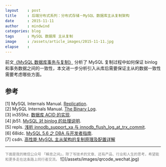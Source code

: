 ```yaml
---
layout    : post
title     : 后端分布式系列：分布式存储－MySQL 数据库主从复制架构
date      : 2015-11-11
author    : mindwind
categories: blog
tags      : MySQL 数据库 主从复制
image     : /assets/article_images/2015-11-11.jpg
elapse    :
---
```



前文[《MySQL 数据库事务与复制》](http://mp.weixin.qq.com/s?__biz=MzAxMTEyOTQ5OQ==&mid=400643724&idx=1&sn=82e5b5ec9e0567abea4cc1d960265d9e#rd)
分析了 MySQL 复制过程中如何保证 binlog 和事务数据之间的一致性，本文进一步分析引入从库后需要保证主从的数据一致性需要考虑哪些方面。




## 参考
[1] MySQL Internals Manual. [Replication](http://dev.mysql.com/doc/internals/en/replication.html).  
[2] MySQL Internals Manual. [The Binary Log](http://dev.mysql.com/doc/internals/en/binary-log.html).  
[3] in355hz. [数据库 ACID 的实现](http://in355hz.iteye.com/blog/2029963).  
[4] jb51. [MySQL 对 binlog 的处理说明](http://www.jb51.net/article/27556.htm).  
[5] repls. [浅析 innodb_support_xa 与 innodb_flush_log_at_trx_commit](http://www.2cto.com/database/201306/221413.html).  
[6] 68idc. [MySQL 5.6 之 DBA 与开发者指南](http://www.68idc.cn/help/mysqldata/mysql/20150127191299.html).  
[7] csdn. [高性能 MySQL 主从架构的复制原理及配置详解](http://blog.csdn.net/hguisu/article/details/7325124)


---
<small style="color:gray">
下面是我的微信公众号 「瞬息之间」，除了写技术的文章、还有产品、行业和人生的思考，希望能和更多走在这条路上同行者交流。
</small>  
![](/assets/images/qrcode_wechat.jpg)
